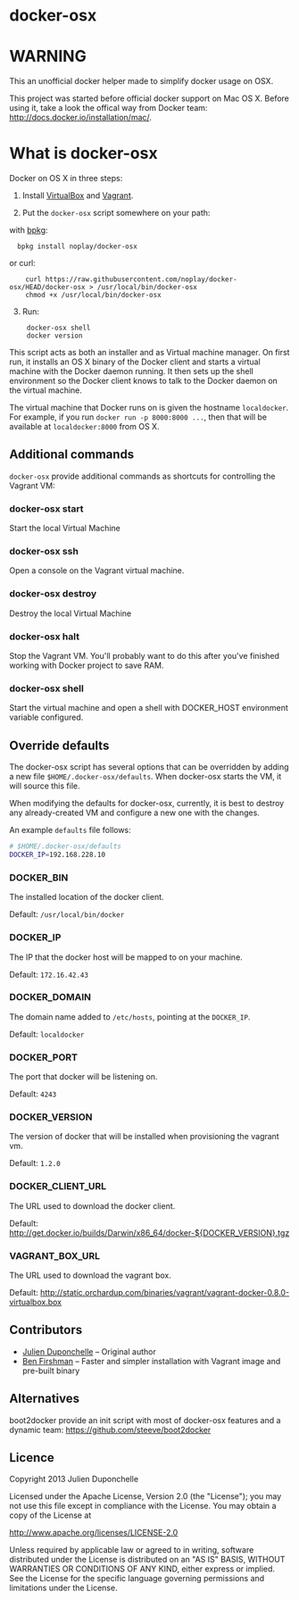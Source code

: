 docker-osx
==========

# WARNING

This an unofficial docker helper made to simplify docker usage on OSX.

This project was started before official docker support on Mac OS X. Before using it, take a look the offical way from Docker team: http://docs.docker.io/installation/mac/.

# What is docker-osx

Docker on OS X in three steps:

1. Install [VirtualBox](https://www.virtualbox.org/wiki/Downloads) and [Vagrant](http://www.vagrantup.com/downloads.html).

2. Put the `docker-osx` script somewhere on your path:

 with [bpkg](https://github.com/bpkg/bpkg):

      bpkg install noplay/docker-osx

 or curl:

        curl https://raw.githubusercontent.com/noplay/docker-osx/HEAD/docker-osx > /usr/local/bin/docker-osx
        chmod +x /usr/local/bin/docker-osx

3. Run:

        docker-osx shell
        docker version


This script acts as both an installer and as Virtual machine manager. On first run, it installs an OS X binary of the Docker client and starts a virtual machine with the Docker daemon running. It then sets up the shell environment so the Docker client knows to talk to the Docker daemon on the virtual machine.

The virtual machine that Docker runs on is given the hostname `localdocker`. For example, if you run `docker run -p 8000:8000 ...`, then that will be available at `localdocker:8000` from OS X.

## Additional commands

`docker-osx` provide additional commands as shortcuts for controlling the Vagrant VM:

### docker-osx start

Start the local Virtual Machine

### docker-osx ssh

Open a console on the Vagrant virtual machine.

### docker-osx destroy

Destroy the local Virtual Machine

### docker-osx halt

Stop the Vagrant VM. You'll probably want to do this after you've finished working with Docker project to save RAM.

### docker-osx shell

Start the virtual machine and open a shell with DOCKER_HOST environment variable configured.


## Override defaults

The docker-osx script has several options that can be overridden by adding a
new file `$HOME/.docker-osx/defaults`. When docker-osx starts the VM, it will
source this file.

When modifying the defaults for docker-osx, currently, it is best to destroy
any already-created VM and configure a new one with the changes.

An example `defaults` file follows:

```bash
# $HOME/.docker-osx/defaults
DOCKER_IP=192.168.228.10
```

### DOCKER_BIN

The installed location of the docker client.

Default: `/usr/local/bin/docker`

### DOCKER_IP

The IP that the docker host will be mapped to on your machine.

Default: `172.16.42.43`

### DOCKER_DOMAIN

The domain name added to `/etc/hosts`, pointing at the `DOCKER_IP`.

Default: `localdocker`

### DOCKER_PORT

The port that docker will be listening on.

Default: `4243`

### DOCKER_VERSION

The version of docker that will be installed when provisioning the vagrant vm.

Default: `1.2.0`

### DOCKER_CLIENT_URL

The URL used to download the docker client.

Default: <http://get.docker.io/builds/Darwin/x86_64/docker-${DOCKER_VERSION}.tgz>

### VAGRANT_BOX_URL

The URL used to download the vagrant box.

Default: <http://static.orchardup.com/binaries/vagrant/vagrant-docker-0.8.0-virtualbox.box>

## Contributors

* [Julien Duponchelle](https://github.com/noplay/) – Original author
* [Ben Firshman](https://github.com/bfirsh) – Faster and simpler installation with Vagrant image and pre-built binary


## Alternatives

boot2docker provide an init script with most of docker-osx features and a dynamic team: https://github.com/steeve/boot2docker

## Licence

Copyright 2013 Julien Duponchelle

Licensed under the Apache License, Version 2.0 (the "License");
you may not use this file except in compliance with the License.
You may obtain a copy of the License at

http://www.apache.org/licenses/LICENSE-2.0

Unless required by applicable law or agreed to in writing, software
distributed under the License is distributed on an "AS IS" BASIS,
WITHOUT WARRANTIES OR CONDITIONS OF ANY KIND, either express or implied.
See the License for the specific language governing permissions and
limitations under the License.



